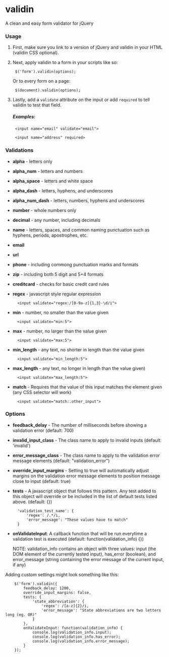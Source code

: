 # validin
A clean and easy form validator for jQuery


### Usage


1. First, make sure you link to a version of jQuery and validin in your HTML (validin CSS optional).


2. Next, apply validin to a form in your scripts like so:

		$('form').validin(options);


	Or to every form on a page:

		$(document).validin(options);



3. Lastly, add a `validate` attribute on the input or add `required` to tell validin to test that field.

	##### Examples:

		<input name="email" validate="email">
	
		<input name="address" required>
	


### Validations


* **alpha** - letters only
* **alpha_num** - letters and numbers
* **alpha_space** - letters and white space
* **alpha_dash** - letters, hyphens, and underscores
* **alpha\_num_dash** - letters, numbers, hyphens and underscores
* **number** - whole numbers only
* **decimal** - any number, including decimals
* **name** - letters, spaces, and common naming punctuation such as hyphens, periods, apostrophes, etc.
* **email**
* **url**
* **phone** - including commong punctuation marks and formats
* **zip** - including both 5 digit and 5+4 formats
* **creditcard** - checks for basic credit card rules
* **regex** - javascript style regular expression
	
		<input validate="regex:/[0-9a-z]{1,3}-\d/i">
	
* **min** - number, no smaller than the value given
	
		<input validate="min:5">
	
* **max** - number, no larger than the value given
	
		<input validate="max:5">
	
* **min_length** - any text, no shorter in length than the value given
	
		<input validate="min_length:5">
	
* **max_length** - any text, no longer in length than the value given)
	
		<input validate="max_length:5">
	
* **match** - Requires that the value of this input matches the element given (any CSS selector will work)
	
		<input validate="match:.other_input">



### Options

* **feedback\_delay** - The number of milliseconds before showing a validation error (default: 700)
* **invalid\_input\_class** - The class name to apply to invalid inputs (default: 'invalid')
* **error\_message\_class** - The class name to apply to the validation error message elements (default: "validation\_error")
* **override\_input\_margins** - Setting to true will automatically adjust margins on the validation error message elements to position message close to input (default: true)
* **tests** - A javascript object that follows this pattern. Any test added to this object will override or be included in the list of default tests listed above. (default: {}) 

		'validation_test_name': {
			'regex': /.*/i,
			'error_message': "These values have to match"
		}

* **onValidateInput**: A callback function that will be run everytime a validation test is executed (default: function(validation_info) {})

	NOTE: validation\_info contains an object with three values: input (the DOM element of the currently tested input), has\_error (boolean), and error\_message (string containing the error message of the current input, if any)


	
Adding custom settings might look something like this:

		$('form').validin({
			feedback_delay: 1200,
			override_input_margins: false,
			tests: {
				'state_abbreviation': {
					'regex': /[a-z]{2}/i,
					'error_message': "State abbreviations are two letters long (eg. OR)"
				}
			},
			onValidateInput: function(validation_info) {
				console.log(validation_info.input);
				console.log(validation_info.has_error);
				console.log(validation_info.error_message);
			}
		});